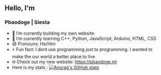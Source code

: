 ## Hello, I'm 
### Pbaodoge | Siesta
- 🔭 I’m currently building my own website
- 🌱 I’m currently learning C++, Python, JavaScript, Arduino, HTML, CSS
- 😄 Pronouns: He/Him
- ⚡ Fun fact: I dont use programming just to programming. I wanted to make the our world a better place to live
- 🌐 Check out my new website: https://pbaodoge.ml
- Here is my stats : 
[![Anurag's GitHub stats](https://github-readme-stats.vercel.app/api?username=phantom32-0&show_icons=true&theme=dark)](https://github.com/anuraghazra/github-readme-stats)

